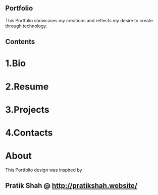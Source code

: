 ## Portfolio 
This Portfolio showcases my creations and reflects my desire to 
create through technology.


## Contents
# 1.Bio
# 2.Resume
# 3.Projects
# 4.Contacts

# About 
This Portfolio design was inspired by 

## Pratik Shah @ http://pratikshah.website/

